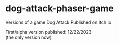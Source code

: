 # dog-attack-phaser-game
Versions of a game Dog Attack Published on Itch.io

First/alpha version published: 12/22/2023<br>
(the only version now)
